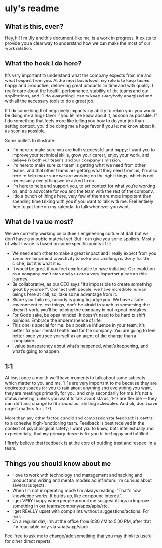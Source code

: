 # uly's readme

## What is this, even?

Hey, hi! I’m Uly and this document, like me, is a work in progress. It exists to provide you a clear way to understand how we can make the most of our work relation. 

## What the heck I do here?

It’s very important to understand what the company expects from me and what I expect from you. At the most basic level, my role is to keep teams happy and productive, delivering great products on time and with quality. I really care about the health, performance, stability of the teams and our applications, and I’ll do everything I can to keep everybody energised and with all the necessary tools to do a great job.

If I do something that negatively impacts my ability to retain you, you would be doing me a huge favor if you let me know about it, as soon as possible. If I do something that feels more like telling you how to do your job than setting context, you'd be doing me a huge favor if you let me know about it, as soon as possible.

Some bullets to illustrate:

* I'm here to make sure you are both successful and happy: I want you to improve your technical skills, grow your career, enjoy your work, and believe in both our team's and our company's mission.
* I'm here to make sure our team is getting what we need from other teams, and that other teams are getting what they need from us; I'm also here to help make sure we are working on the right things, which is not necessarily everything we're asked to do.
* I’m here to help and support you, to set context for what you’re working on, and to advocate for you and the team with the rest of the company.
* I do a bunch of things here, very few of them are more important than spending time talking with you if you want to talk with me. Feel entirely free to put time on my calendar to talk whenever you want. 

## What do I value most?

We are currently working on culture / engineering culture at 4all, but we don’t have any public material yet. But I can give you some spoilers. Mostly of what I value is based on some specific points of it:

* We need each other to make a great impact and I really expect from you some resilience and proactivity to solve our challenges. Sorry for the cliché, but it is what it is.
* It would be great if you feel comfortable to have initiative. Our evolution as a company can’t stop and you are a very important piece on this journey.
* Be collaborative, as our CEO says "it’s impossible to create something great by yourself". Connect with people, we have incredible human beings here at 4all, so, take some advantage from it.
* Share your failures, nobody is going to judge you. We have a safe environment to test things, don’t be afraid to teach us something that doesn’t work, you’ll be helping the company to not repeat mistakes.
* For God’s sake, be open minded. It doesn’t need to be hard to shift opinions. Embrace the impermanence of life.
* This one is special for me: be a positive influence in your team, it’s better for your mental health and for the company. You are going to feel better once you see yourself as an agent of the change than a complainer.
* I value transparency about what’s happened, what’s happening, and what’s going to happen.

## 1:1

At least once a month we’ll have moments to talk about some subjects which matter to you and me. 1-1s are very important to me because they are dedicated spaces for you to talk about anything and everything you want, they are meetings primarily for you, and only secondarily for me, It’s not a status meeting, unless you want to talk about status, 1-1s are flexible -- they can shift and change to fit around our shifting schedules. And oh, don’t save urgent matters for a 1-1. 

More than any other factor, candid and compassionate feedback is central to a cohesive high-functioning team. Feedback is best received in the context of psychological safety; I want you to know, both intellectually and experientially, that my primary desire is for you to be happy and fulfilled. 

I firmly believe that feedback is at the core of building trust and respect in a team.

## Things you should know about me

* I love to work with technology and management and hacking and product and writing and mental models ad infinitum. I’m curious about several subjects. 
* When I’m not in operating mode I’m always reading: "That's how knowledge works: It builds up, like compound interest”.
* I get VERY happy when people around me suggest things to improve something in our teams/company/apps/apis/etc.
* I get REALLY upset with complaints without suggestions/actions. For real.
* On a regular day, I'm at the office from 8:30 AM to 5:00 PM, after that I'm reachable only via whatsapp/slack.

Feel free to ask me to change/add something that you may think its useful for other direct reports.








